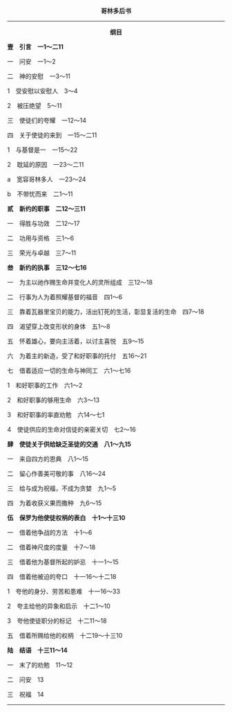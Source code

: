 <p style="text-align:center;font-weight:bold;">哥林多后书</p>

<hr>

<p style="text-align:center;font-weight:bold;">纲目</p>

<b>壹　引言　一1～二11</b>

一　问安　一1～2

二　神的安慰　一3～11

1　受安慰以安慰人　3～4

2　被压绝望　5～11

三　使徒们的夸耀　一12～14

四　关于使徒的来到　一15～二11

1　与基督是一　一15～22

2　耽延的原因　一23～二11

a　宽容哥林多人　一23～24

b　不带忧而来　二1～11

<b>贰　新约的职事　二12～三11</b>

一　得胜与功效　二12～17

二　功用与资格　三1～6

三　荣光与卓越　三7～11

<b>叁　新约的执事　三12～七16</b>

一　为主以祂作赐生命并变化人的灵所组成　三12～18

二　行事为人为着照耀基督的福音　四1～6

三　靠着瓦器里宝贝的能力，活出钉死的生活，彰显复活的生命　四7～18

四　渴望穿上改变形状的身体　五1～8

五　怀着雄心，要向主活着，以讨主喜悦　五9～15

六　为着主的新造，受了和好职事的托付　五16～21

七　借着适应一切的生命与神同工　六1～七16

1　和好职事的工作　六1～2

2　和好职事的够用生命　六3～13

3　和好职事的率直劝勉　六14～七1

4　使徒供应的生命对信徒的亲密关切　七2～16

<b>肆　使徒关于供给缺乏圣徒的交通　八1～九15</b>

一　来自四方的恩典　八1～15

二　留心作善美可敬的事　八16～24

三　给与成为祝福，不成为贪婪　九1～5

四　为着收获义果而撒种　九6～15

<b>伍　保罗为他使徒权柄的表白　十1～十三10</b>

一　借着他争战的方法　十1～6

二　借着神尺度的度量　十7～18

三　借着他为基督所起的妒忌　十一1～15

四　借着他被迫的夸口　十一16～十二18

1　夸他的身分、劳苦和患难　十一16～33

2　夸主给他的异象和启示　十二1～10

3　夸他使徒职分的标记　十二11～18

五　借着所赐给他的权柄　十二19～十三10

<b>陆　结语　十三11～14</b>

一　末了的劝勉　11～12

二　问安　13

三　祝福　14

<hr>

